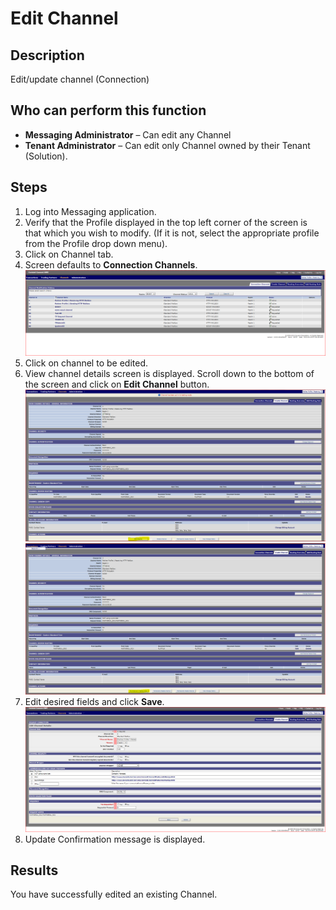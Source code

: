 # Edit Channel
## Description
Edit/update channel (Connection)
## Who can perform this function
* **Messaging Administrator** – Can edit any Channel
* **Tenant Administrator** – Can edit only Channel owned by their Tenant (Solution).

## Steps
1. Log into Messaging application.
2. Verify that the Profile displayed in the top left corner of the screen is that which you wish to modify. (If it is not, select the appropriate profile from the Profile drop down menu).
3. Click on Channel tab.
4. Screen defaults to **Connection Channels**.	
![](edit_channel_1.PNG)
5. Click on channel to be edited.
6. View channel details screen is displayed. Scroll down to the bottom of the screen and click on **Edit Channel** button.	
![](edit_channel_3.PNG)
![](edit_channel_2.PNG)
7. Edit desired fields and click **Save**.	
![](edit_channel_4.PNG)
8. Update Confirmation message is displayed.

## Results
You have successfully edited an existing Channel.

